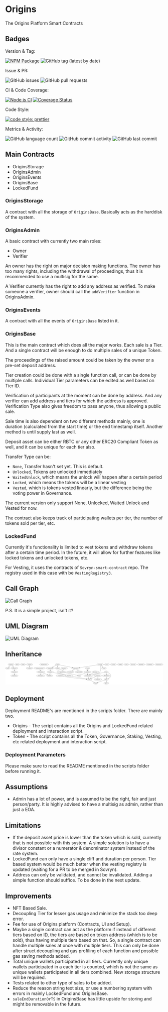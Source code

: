 # Origins

The Origins Platform Smart Contracts

## Badges

Version & Tag:

[![NPM Package](https://img.shields.io/npm/v/origins-launchpad.svg?style=flat)](https://www.npmjs.org/package/origins-launchpad)
![GitHub tag (latest by date)](https://img.shields.io/github/v/tag/DistributedCollective/origins)

Issue & PR:

![GitHub issues](https://img.shields.io/github/issues/DistributedCollective/origins)
![GitHub pull requests](https://img.shields.io/github/issues-pr/DistributedCollective/origins)

CI & Code Coverage:

[![Node.js CI](https://github.com/DistributedCollective/origins/actions/workflows/node.js.yml/badge.svg)](https://github.com/DistributedCollective/origins/actions/workflows/node.js.yml)
[![Coverage Status](https://coveralls.io/repos/github/DistributedCollective/origins/badge.svg?branch=main)](https://coveralls.io/github/DistributedCollective/origins?branch=main)

Code Style:

[![code style: prettier](https://img.shields.io/badge/code_style-prettier-ff69b4.svg?style=flat)](https://github.com/prettier/prettier)

Metrics & Activity:

![GitHub language count](https://img.shields.io/github/languages/count/DistributedCollective/origins)
![GitHub commit activity](https://img.shields.io/github/commit-activity/y/DistributedCollective/origins)
![GitHub last commit](https://img.shields.io/github/last-commit/DistributedCollective/origins)

## Main Contracts

- OriginsStorage
- OriginsAdmin
- OriginsEvents
- OriginsBase
- LockedFund

### OriginsStorage

A contract with all the storage of `OriginsBase`. Basically acts as the harddisk of the system.

### OriginsAdmin

A basic contract with currently two main roles:

- Owner
- Verifier

An owner has the right on major decision making functions. The owner has too many rights, including the withdrawal of proceedings, thus it is recommended to use a multisig for the same.

A Verifier currently has the right to add any address as verified. To make someone a verifier, owner should call the `addVerifier` function in OriginsAdmin.

### OriginsEvents

A contract with all the events of `OriginsBase` listed in it.

### OriginsBase

This is the main contract which does all the major works. Each sale is a Tier. And a single contract will be enough to do multiple sales of a unique Token.

The proceedings of the raised amount could be taken by the owner or a pre-set deposit address.

Tier creation could be done with a single function call, or can be done by multiple calls. Individual Tier parameters can be edited as well based on Tier ID.

Verification of participants at the moment can be done by address. And any verifier can add address and tiers for which the address is approved. Verification Type also gives freedom to pass anyone, thus allowing a public sale.

Sale time is also dependent on two different methods mainly, one is duration (calculated from the start time) or the end timestamp itself. Another method is until supply last as well.

Deposit asset can be either RBTC or any other ERC20 Compliant Token as well, and it can be unique for each tier also.

Transfer Type can be:

- `None`, Transfer hasn't set yet. This is default.
- `Unlocked`, Tokens are unlocked immediately
- `WaitedUnlock`, which means the unlock will happen after a certain period
- `Locked`, which means the tokens will be a linear vesting
- `Vested`, which is tokens vested linearly, but the difference being the voting power in Governance.

The current version only support None, Unlocked, Waited Unlock and Vested for now.

The contract also keeps track of participating wallets per tier, the number of tokens sold per tier, etc.

### LockedFund

Currently it's functionality is limited to vest tokens and withdraw tokens after a certain time period. In the future, it will allow for further features like locked tokens and unlocked tokens, etc.

For Vesting, it uses the contracts of `Sovryn-smart-contract` repo. The registry used in this case with be `VestingRegistry3`.

## Call Graph

![Call Graph](callGraph.svg)

P.S. It is a simple project, isn't it?

## UML Diagram

![UML Diagram](UML.svg)

## Inheritance

![Inheritance](Inheritance.svg)

## Deployment

Deployment README's are mentioned in the scripts folder. There are mainly two.

- Origins - The script contains all the Origins and LockedFund related deployment and interaction script.
- Token - The script contains all the Token, Governance, Staking, Vesting, etc related deployment and interaction script.

### Deployment Parameters

Please make sure to read the README mentioned in the scripts folder before running it.

## Assumptions

- Admin has a lot of power, and is assumed to be the right, fair and just person/party. It is highly advised to have a multisig as admin, rather than just a EOA.

## Limitations

- If the deposit asset price is lower than the token which is sold, currently that is not possible with this system. A simple solution is to have a divisor constant or a numerator & denominator system instead of the rate system.
- LockedFund can only have a single cliff and duration per person. Tier based system would be much better when the vesting registry is updated (waiting for a PR to be merged in Sovryn).
- Address can only be validated, and cannot be invalidated. Adding a simple function should suffice. To be done in the next update.

## Improvements

- NFT Based Sale.
- Decoupling Tier for lesser gas usage and minimize the stack too deep error.
- Fee for use of Origins platform (Contracts, UI and Setup).
- Maybe a single contract can act as the platform if instead of different tiers based on ID, the tiers are based on token address (which is to be sold), thus having multiple tiers based on that. So, a single contract can handle multiple sales at once with multiple tiers. This can only be done after struct decoupling and gas profiling of each function and possible gas saving methods added.
- Total unique wallets participated in all tiers. Currently only unique wallets participated in a each tier is counted, which is not the same as unique wallets participated in all tiers combined. New storage structure will be required.
- Tests related to other type of sales to be added.
- Reduce the reason string text size, or use a numbering system with errors in mainly LockedFund and OriginsBase.
- `saleEndDurationOrTS` in OriginsBase has little upside for storing and might be removable in the future.
